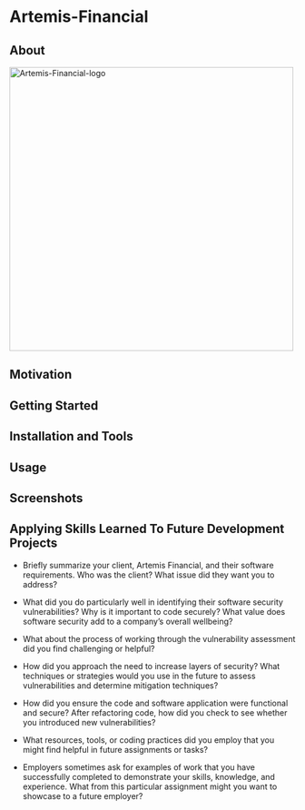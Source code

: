 # Artemis-Financial

## About


<img src="./" alt="Artemis-Financial-logo" height="500" width="500"/>

## Motivation


## Getting Started


## Installation and Tools


## Usage


## Screenshots




## Applying Skills Learned To Future Development Projects

- Briefly summarize your client, Artemis Financial, and their software requirements. Who was the client? What issue did they want you to address?

- What did you do particularly well in identifying their software security vulnerabilities? Why is it important to code securely? What value does software security add to a company’s overall wellbeing?

- What about the process of working through the vulnerability assessment did you find challenging or helpful?

- How did you approach the need to increase layers of security? What techniques or strategies would you use in the future to assess vulnerabilities and determine mitigation techniques?

- How did you ensure the code and software application were functional and secure? After refactoring code, how did you check to see whether you introduced new vulnerabilities?

- What resources, tools, or coding practices did you employ that you might find helpful in future assignments or tasks?

- Employers sometimes ask for examples of work that you have successfully completed to demonstrate your skills, knowledge, and experience. What from this particular assignment might you want to showcase to a future employer?
